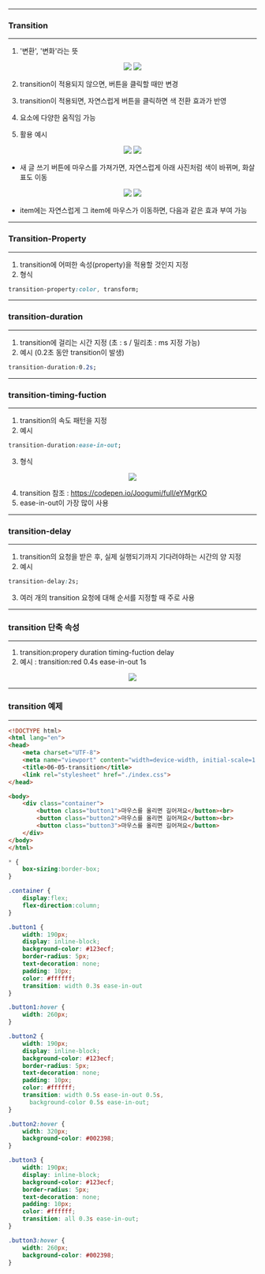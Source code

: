 -----
### Transition
-----
1. '변환', '변화'라는 뜻

<div align = "center">
<img src="https://github.com/sooyounghan/Web/assets/34672301/f8b890d6-8e68-4ed6-b0ed-72adbceb4f9d">
<img src="https://github.com/sooyounghan/Web/assets/34672301/a8362081-e5b0-4461-b925-cbf6116acb73">
</div>

2. transition이 적용되지 않으면, 버튼을 클릭할 때만 변경
3. transition이 적용되면, 자연스럽게 버튼을 클릭하면 색 전환 효과가 반영

4. 요소에 다양한 움직임 가능

5. 활용 예시
<div align = "center">
<img src="https://github.com/sooyounghan/Web/assets/34672301/6486170e-94eb-4c59-af7e-0ac863b0e37a">
<img src="https://github.com/sooyounghan/Web/assets/34672301/7e8b3885-e3ff-4196-8ada-3a1f72e7be8d">
</div>

  - 새 글 쓰기 버튼에 마우스를 가져가면, 자연스럽게 아래 사진처럼 색이 바뀌며, 화살표도 이동

<div align = "center">
<img src="https://github.com/sooyounghan/Web/assets/34672301/6486170e-94eb-4c59-af7e-0ac863b0e37a">
<img src="https://github.com/sooyounghan/Web/assets/34672301/7e8b3885-e3ff-4196-8ada-3a1f72e7be8d">
</div>

  - item에는 자연스럽게 그 item에 마우스가 이동하면, 다음과 같은 효과 부여 가능

-----
### Transition-Property
-----
1. transition에 어떠한 속성(property)을 적용할 것인지 지정
2. 형식
```css
transition-property:color, transform;
```

-----
### transition-duration
-----
1. transition에 걸리는 시간 지정 (초 : s / 밀리초 : ms 지정 가능)
2. 예시 (0.2초 동안 transition이 발생)
```css
transition-duration:0.2s;
```

-----
### transition-timing-fuction
-----
1. transition의 속도 패턴을 지정
2. 예시
```css
transition-duration:ease-in-out;
```
3. 형식
<div align = "center">
<img src="https://github.com/sooyounghan/Web/assets/34672301/69b10034-cadd-4a6a-a761-a9d30b5e8a59">
</div>

4. transition 참조 : https://codepen.io/Joogumi/full/eYMgrKO
5. ease-in-out이 가장 많이 사용

-----
### transition-delay
-----
1. transition의 요청을 받은 후, 실제 실행되기까지 기다려야하는 시간의 양 지정
2. 예시
```css
transition-delay:2s;
```

3. 여러 개의 transition 요청에 대해 순서를 지정할 때 주로 사용

-----
### transition 단축 속성
-----
1. transition:propery duration timing-fuction delay
2. 예시 : transition:red 0.4s ease-in-out 1s
<div align = "center">
<img src="https://github.com/sooyounghan/Web/assets/34672301/26ed45c3-f5c8-44c6-8bdc-58f5d5fc9667">
</div>

----
### transition 예제
----
```html
<!DOCTYPE html>
<html lang="en">
<head>
    <meta charset="UTF-8">
    <meta name="viewport" content="width=device-width, initial-scale=1.0">
    <title>06-05-transition</title>
    <link rel="stylesheet" href="./index.css">
</head>

<body>
    <div class="container">
        <button class="button1">마우스를 올리면 길어져요</button><br>    
        <button class="button2">마우스를 올리면 길어져요</button><br>
        <button class="button3">마우스를 올리면 길어져요</button>
    </div>
</body>
</html>
```

```css
* {
    box-sizing:border-box;
}

.container {
    display:flex;
    flex-direction:column;
}

.button1 {
    width: 190px;
    display: inline-block;
    background-color: #123ecf;
    border-radius: 5px;
    text-decoration: none;
    padding: 10px;
    color: #ffffff;
    transition: width 0.3s ease-in-out
}

.button1:hover {
    width: 260px;
}

.button2 {
    width: 190px;
    display: inline-block;
    background-color: #123ecf;
    border-radius: 5px;
    text-decoration: none;
    padding: 10px;
    color: #ffffff;
    transition: width 0.5s ease-in-out 0.5s,
      background-color 0.5s ease-in-out;
}

.button2:hover {
    width: 320px;
    background-color: #002398;
}

.button3 {
    width: 190px;
    display: inline-block;
    background-color: #123ecf;
    border-radius: 5px;
    text-decoration: none;
    padding: 10px;
    color: #ffffff;
    transition: all 0.3s ease-in-out;
}

.button3:hover {
    width: 260px;
    background-color: #002398;
}
```
